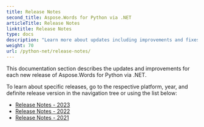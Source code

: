 ```yaml
---
title: Release Notes
second_title: Aspose.Words for Python via .NET
articleTitle: Release Notes
linktitle: Release Notes
type: docs
description: "Learn more about updates including improvements and fixes for the latest release of Aspose.Words for Python via .NET."
weight: 70
url: /python-net/release-notes/
---
```


This documentation section describes the updates and improvements for each new release of Aspose.Words for Python via .NET.

To learn about specific releases, go to the respective platform, year, and definite release version in the navigation tree or using the list below:

- [Release Notes - 2023](/words/python-net/release-notes-2023/)
- [Release Notes - 2022](/words/python-net/release-notes-2022/)
- [Release Notes - 2021](/words/python-net/release-notes-2021/)
